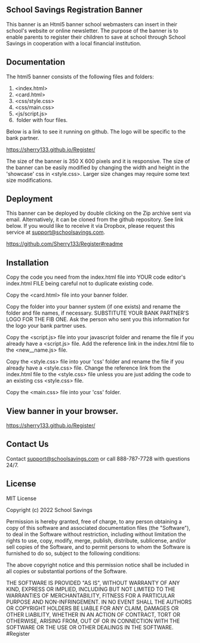 
## School Savings Registration Banner

This banner is an Html5 banner school webmasters can insert in their school's website or online newsletter. The purpose of the banner is to enable parents to register their children to save at school through School Savings in cooperation with a local financial institution.

## Documentation

The html5 banner consists of the following files and folders:
1. <index.html>
2. <card.html>
3. <css/style.css>
4. <css/main.css>
3. <js/script.js>
4. <img> folder with four files.


Below is a link to see it running on github.  The logo will be specific to the bank partner.

https://sherry133.github.io/Register/

The size of the banner is 350 X 600 pixels and it is responsive. The size of the banner can be easily modified by changing the width and height in the 'showcase' css in <style.css>. Larger size changes may require some text size modifications.

## Deployment

This banner can be deployed by double clicking on the Zip archive sent via email.
Alternatively, it can be cloned from the github repository. See link below. If you would like to receive it via Dropbox, please request this service at support@schoolsavings.com.

https://github.com/Sherry133/Register#readme

## Installation

Copy the code you need from the index.html file into YOUR code editor's index.html FILE being careful not to duplicate existing <head> code. 

Copy the <card.html> file into your banner folder.

Copy the <img >folder into your banner system (if one exists) and rename the folder and file names, if necessary. SUBSTITUTE YOUR BANK PARTNER'S LOGO FOR THE FIB ONE. Ask the person who sent you this information for the logo your bank partner uses.

Copy the <script.js> file into your javascript folder and rename the file if you already have a <script.js> file. Add the reference link in the index.html file to the <new__name.js> file.

Copy the <style.css> file into your 'css' folder and rename the file if you already have a <style.css> file. Change the reference link from the index.html file to the <style.css> file unless you are just adding the code to an existing css <style.css> file.

Copy the <main.css> file into your 'css' folder.

## View banner in your browser.

https://sherry133.github.io/Register/

## Contact Us

Contact support@schoolsavings.com or call 888-787-7728 with questions 24/7.

## License

MIT License

Copyright (c) 2022 School Savings

Permission is hereby granted, free of charge, to any person obtaining a copy
of this software and associated documentation files (the "Software"), to deal
in the Software without restriction, including without limitation the rights
to use, copy, modify, merge, publish, distribute, sublicense, and/or sell
copies of the Software, and to permit persons to whom the Software is
furnished to do so, subject to the following conditions:

The above copyright notice and this permission notice shall be included in all
copies or substantial portions of the Software.

THE SOFTWARE IS PROVIDED "AS IS", WITHOUT WARRANTY OF ANY KIND, EXPRESS OR
IMPLIED, INCLUDING BUT NOT LIMITED TO THE WARRANTIES OF MERCHANTABILITY,
FITNESS FOR A PARTICULAR PURPOSE AND NON-INFRINGEMENT. IN NO EVENT SHALL THE
AUTHORS OR COPYRIGHT HOLDERS BE LIABLE FOR ANY CLAIM, DAMAGES OR OTHER
LIABILITY, WHETHER IN AN ACTION OF CONTRACT, TORT OR OTHERWISE, ARISING FROM,
OUT OF OR IN CONNECTION WITH THE SOFTWARE OR THE USE OR OTHER DEALINGS IN THE
SOFTWARE.
#Register
